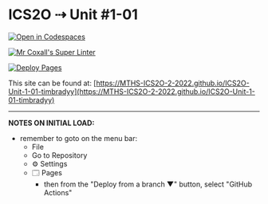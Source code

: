 # ICS2O ⇢ Unit #1-01

[![Open in Codespaces](https://classroom.github.com/assets/launch-codespace-f4981d0f882b2a3f0472912d15f9806d57e124e0fc890972558857b51b24a6f9.svg)](https://classroom.github.com/open-in-codespaces?assignment_repo_id=10056850)

[![Mr Coxall's Super Linter](https://github.com/MTHS-ICS2O-2-2022/ICS2O-Unit-1-01-timbradyy/workflows/Mr%20Coxall's%20Super%20Linter/badge.svg)](https://github.com/MTHS-ICS2O-2-2022/ICS2O-Unit-1-01-timbradyy/actions)

[![Deploy Pages](https://github.com/MTHS-ICS2O-2-2022/ICS2O-Unit-1-01-timbradyy/workflows/Deploy%20Pages/badge.svg)](https://github.com/MTHS-ICS2O-2-2022/ICS2O-Unit-1-01-timbradyy/actions)

This site can be found at: [https://MTHS-ICS2O-2-2022.github.io/ICS2O-Unit-1-01-timbradyy](https://MTHS-ICS2O-2-2022.github.io/ICS2O-Unit-1-01-timbradyy)

---

**NOTES ON INITIAL LOAD:**
- remember to goto on the menu bar:
  - File
  - Go to Repository
  - ⚙ Settings
  - 🗔 Pages
    - then from the "Deploy from a branch ▼" button, select "GitHub Actions"
